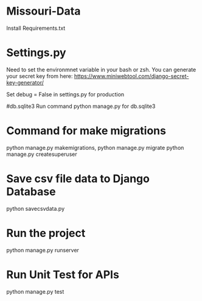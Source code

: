 # Missouri-Data

Install Requirements.txt

# Settings.py
Need to set the environmnet variable in your bash or zsh.
You can generate your secret key from here:
https://www.miniwebtool.com/django-secret-key-generator/

Set debug = False in settings.py for production

#db.sqlite3
Run command python manage.py for db.sqlite3

# Command for make migrations
python manage.py makemigrations,
python manage.py migrate
python manage.py createsuperuser

# Save csv file data to Django Database
python savecsvdata.py 



# Run the project
python manage.py runserver

# Run Unit Test for APIs
python manage.py test


